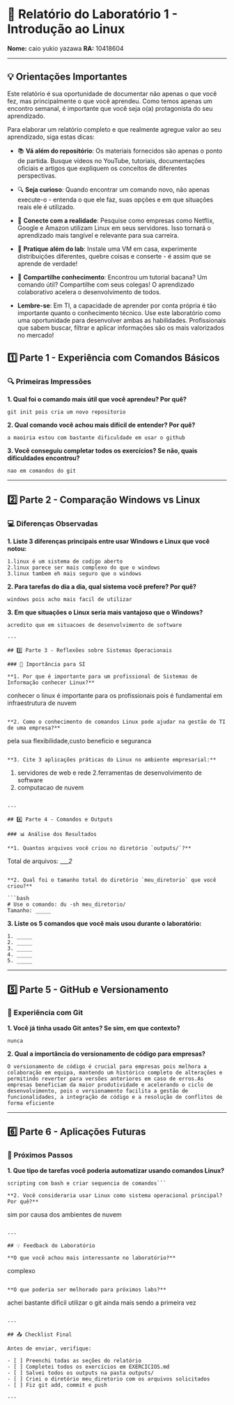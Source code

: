# 📝 Relatório do Laboratório 1 - Introdução ao Linux

**Nome:** caio yukio yazawa
**RA:** 10418604

---

## 💡 Orientações Importantes
Este relatório é sua oportunidade de documentar não apenas o que você fez, mas principalmente o que você aprendeu. Como temos apenas um encontro semanal, é importante que você seja o(a) protagonista do seu aprendizado.

Para elaborar um relatório completo e que realmente agregue valor ao seu aprendizado, siga estas dicas:

- 📚 **Vá além do repositório**: Os materiais fornecidos são apenas o ponto de partida. Busque vídeos no YouTube, tutoriais, documentações oficiais e artigos que expliquem os conceitos de diferentes perspectivas.
- 🔍 **Seja curioso**: Quando encontrar um comando novo, não apenas execute-o - entenda o que ele faz, suas opções e em que situações reais ele é utilizado.
- 💭 **Conecte com a realidade**: Pesquise como empresas como Netflix, Google e Amazon utilizam Linux em seus servidores. Isso tornará o aprendizado mais tangível e relevante para sua carreira.
- 🎯 **Pratique além do lab**: Instale uma VM em casa, experimente distribuições diferentes, quebre coisas e conserte - é assim que se aprende de verdade!
- 🤝 **Compartilhe conhecimento**: Encontrou um tutorial bacana? Um comando útil? Compartilhe com seus colegas! O aprendizado colaborativo acelera o desenvolvimento de todos.

- **Lembre-se**: Em TI, a capacidade de aprender por conta própria é tão importante quanto o conhecimento técnico. Use este laboratório como uma oportunidade para desenvolver ambas as habilidades. Profissionais que sabem buscar, filtrar e aplicar informações são os mais valorizados no mercado!

## 1️⃣ Parte 1 - Experiência com Comandos Básicos

### 🔍 Primeiras Impressões

**1. Qual foi o comando mais útil que você aprendeu? Por quê?**

```
git init pois cria um novo repositorio
```

**2. Qual comando você achou mais difícil de entender? Por quê?**

```
a maoiria estou com bastante dificuldade em usar o github
```

**3. Você conseguiu completar todos os exercícios? Se não, quais dificuldades encontrou?**

```
nao em comandos do git
```

---

## 2️⃣ Parte 2 - Comparação Windows vs Linux

### 💻 Diferenças Observadas

**1. Liste 3 diferenças principais entre usar Windows e Linux que você notou:**

```
1.linux é um sistema de codigo aberto
2.linux parece ser mais complexo do que o windows
3.linux tambem eh mais seguro que o windows 
```

**2. Para tarefas do dia a dia, qual sistema você prefere? Por quê?**

```
windows pois acho mais facil de utilizar
```

**3. Em que situações o Linux seria mais vantajoso que o Windows?**

```
acredito que em situacoes de desenvolvimento de software

---

## 3️⃣ Parte 3 - Reflexões sobre Sistemas Operacionais

### 🎯 Importância para SI

**1. Por que é importante para um profissional de Sistemas de Informação conhecer Linux?**

```
conhecer o linux é importante para os profissionais pois é fundamental em infraestrutura de nuvem
```

**2. Como o conhecimento de comandos Linux pode ajudar na gestão de TI de uma empresa?**

```
pela sua flexibilidade,custo beneficio e seguranca
```

**3. Cite 3 aplicações práticas do Linux no ambiente empresarial:**

```
1. servidores de web e rede
2.ferramentas de desenvolvimento de software
3. computacao de nuvem
```

---

## 4️⃣ Parte 4 - Comandos e Outputs

### 📊 Análise dos Resultados

**1. Quantos arquivos você criou no diretório `outputs/`?**

```
Total de arquivos: ____2_
```

**2. Qual foi o tamanho total do diretório `meu_diretorio` que você criou?**

```bash
# Use o comando: du -sh meu_diretorio/
Tamanho: _____
```

**3. Liste os 5 comandos que você mais usou durante o laboratório:**

```
1. _____
2. _____
3. _____
4. _____
5. _____
```

---

## 5️⃣ Parte 5 - GitHub e Versionamento

### 🔧 Experiência com Git

**1. Você já tinha usado Git antes? Se sim, em que contexto?**

```
nunca
```

**2. Qual a importância do versionamento de código para empresas?**

```
O versionamento de código é crucial para empresas pois melhora a colaboração em equipa, mantendo um histórico completo de alterações e permitindo reverter para versões anteriores em caso de erros.As empresas beneficiam da maior produtividade e acelerando o ciclo de desenvolvimento, pois o versionamento facilita a gestão de funcionalidades, a integração de código e a resolução de conflitos de forma eficiente
```

---

## 6️⃣ Parte 6 - Aplicações Futuras

### 🚀 Próximos Passos

**1. Que tipo de tarefas você poderia automatizar usando comandos Linux?**

```
scripting com bash e criar sequencia de comandos```

**2. Você consideraria usar Linux como sistema operacional principal? Por quê?**

```
sim por causa dos ambientes de nuvem
```

---

## 💡 Feedback do Laboratório

**O que você achou mais interessante no laboratório?**

```
complexo
```

**O que poderia ser melhorado para próximos labs?**

```
achei bastante dificil utilizar o git ainda mais sendo a primeira vez
```

---

## 📤 Checklist Final

Antes de enviar, verifique:

- [ ] Preenchi todas as seções do relatório
- [ ] Completei todos os exercícios em EXERCICIOS.md
- [ ] Salvei todos os outputs na pasta outputs/
- [ ] Criei o diretório meu_diretorio com os arquivos solicitados
- [ ] Fiz git add, commit e push

---

